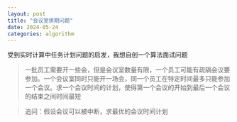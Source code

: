 ```yaml
---
layout: post
title: "会议室排期问题"
date: 2024-05-24
categories: algorithm
---
```


受到实时计算中任务计划问题的启发，我想自创一个算法面试问题

> 一批员工需要开一些会，但是会议室数量有限，一个员工可能有疏隔会议要参加。一个会议室同时只能开一场会，同一个员工在特定时间最多只能参加一个会议。求一个会议时间的计划，使得第一个会议的开始到最后一个会议的结束之间时间最短

> 追问：假设会议可以被中断，求最优的会议时间计划
